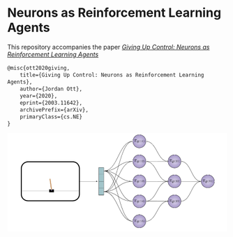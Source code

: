 # Neurons as Reinforcement Learning Agents
This repository accompanies the paper [*Giving Up Control: Neurons as Reinforcement Learning Agents*](https://arxiv.org/abs/2003.11642) 
```
@misc{ott2020giving,
    title={Giving Up Control: Neurons as Reinforcement Learning Agents},
    author={Jordan Ott},
    year={2020},
    eprint={2003.11642},
    archivePrefix={arXiv},
    primaryClass={cs.NE}
}
```
![](https://github.com/Multi-Agent-Networks/NaRLA/blob/master/Figures/network.png?raw=true)
